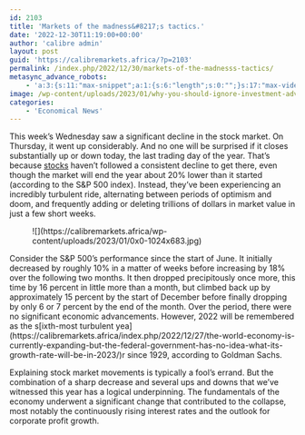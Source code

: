 ```yaml
---
id: 2103
title: 'Markets of the madness&#8217;s tactics.'
date: '2022-12-30T11:19:00+00:00'
author: 'calibre admin'
layout: post
guid: 'https://calibremarkets.africa/?p=2103'
permalink: /index.php/2022/12/30/markets-of-the-madnesss-tactics/
metasync_advance_robots:
    - 'a:3:{s:11:"max-snippet";a:1:{s:6:"length";s:0:"";}s:17:"max-video-preview";a:1:{s:6:"length";s:0:"";}s:17:"max-image-preview";a:1:{s:6:"length";s:5:"large";}}'
image: /wp-content/uploads/2023/01/why-you-should-ignore-investment-advice-from-friends-and-family.jpg
categories:
    - 'Economical News'
---
```


This week’s Wednesday saw a significant decline in the stock market. On Thursday, it went up considerably. And no one will be surprised if it closes substantially up or down today, the last trading day of the year. That’s because [stocks](https://calibremarkets.africa/) haven’t followed a consistent decline to get there, even though the market will end the year about 20% lower than it started (according to the S&amp;P 500 index). Instead, they’ve been experiencing an incredibly turbulent ride, alternating between periods of optimism and doom, and frequently adding or deleting trillions of dollars in market value in just a few short weeks.

<figure class="wp-block-image size-large">![](https://calibremarkets.africa/wp-content/uploads/2023/01/0x0-1024x683.jpg)</figure>Consider the S&amp;P 500’s performance since the start of June. It initially decreased by roughly 10% in a matter of weeks before increasing by 18% over the following two months. It then dropped precipitously once more, this time by 16 percent in little more than a month, but climbed back up by approximately 15 percent by the start of December before finally dropping by only 6 or 7 percent by the end of the month. Over the period, there were no significant economic advancements. However, 2022 will be remembered as the s[ixth-most turbulent yea](https://calibremarkets.africa/index.php/2022/12/27/the-world-economy-is-currently-expanding-but-the-federal-government-has-no-idea-what-its-growth-rate-will-be-in-2023/)r since 1929, according to Goldman Sachs.

Explaining stock market movements is typically a fool’s errand. But the combination of a sharp decrease and several ups and downs that we’ve witnessed this year has a logical underpinning. The fundamentals of the economy underwent a significant change that contributed to the collapse, most notably the continuously rising interest rates and the outlook for corporate profit growth.